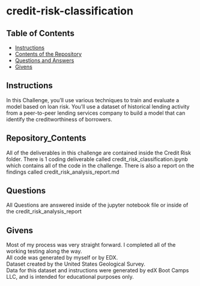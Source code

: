 # credit-risk-classification
## Table of Contents

- [Instructions](#instructions)
- [Contents of the Repository](#repository_contents)
- [Questions and Answers](#questions)
- [Givens](#givens)


## Instructions
In this Challenge, you’ll use various techniques to train and evaluate a model based on loan risk. You’ll use a dataset of historical lending activity from a peer-to-peer lending services company to build a model that can identify the creditworthiness of borrowers.<br />

## Repository_Contents
All of the deliverables in this challenge are contained inside the Credit Risk folder. There is 1 coding deliverable called credit_risk_classification.ipynb which contains all of the code in the challenge. There is also a report on the findings called credit_risk_analysis_report.md <br />



## Questions
All Questions are answered inside of the jupyter notebook file or inside of the credit_risk_analysis_report<br />


## Givens
Most of my process was very straight forward. I completed all of the working testing along the way.<br />
All code was generated by myself or by EDX.<br />
Dataset created by the United States Geological Survey. <br />
Data for this dataset and instructions were generated by edX Boot Camps LLC, and is intended for educational purposes only.
